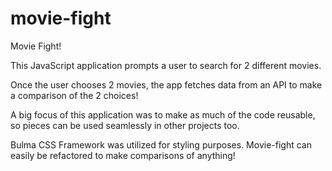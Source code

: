 # movie-fight

Movie Fight!

This JavaScript application prompts a user to search for 2 different movies. 

Once the user chooses 2 movies, the app fetches data from an API to make a comparison of the 2 choices!

A big focus of this application was to make as much of the code reusable, so pieces can be used seamlessly in other projects too.



Bulma CSS Framework was utilized for styling purposes. Movie-fight can easily be refactored to make comparisons of anything!
